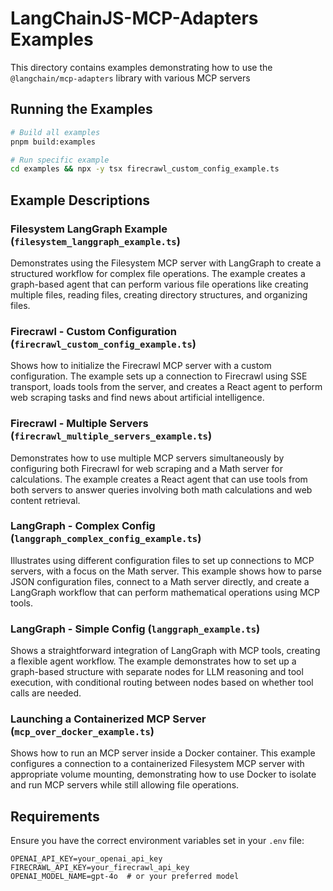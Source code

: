 # LangChainJS-MCP-Adapters Examples

This directory contains examples demonstrating how to use the `@langchain/mcp-adapters` library with various MCP servers

## Running the Examples

```bash
# Build all examples
pnpm build:examples

# Run specific example
cd examples && npx -y tsx firecrawl_custom_config_example.ts
```

## Example Descriptions

###  Filesystem LangGraph Example (`filesystem_langgraph_example.ts`)
Demonstrates using the Filesystem MCP server with LangGraph to create a structured workflow for complex file operations. The example creates a graph-based agent that can perform various file operations like creating multiple files, reading files, creating directory structures, and organizing files.

###  Firecrawl - Custom Configuration (`firecrawl_custom_config_example.ts`)
Shows how to initialize the Firecrawl MCP server with a custom configuration. The example sets up a connection to Firecrawl using SSE transport, loads tools from the server, and creates a React agent to perform web scraping tasks and find news about artificial intelligence.

###  Firecrawl - Multiple Servers (`firecrawl_multiple_servers_example.ts`)
Demonstrates how to use multiple MCP servers simultaneously by configuring both Firecrawl for web scraping and a Math server for calculations. The example creates a React agent that can use tools from both servers to answer queries involving both math calculations and web content retrieval.

###  LangGraph - Complex Config (`langgraph_complex_config_example.ts`)
Illustrates using different configuration files to set up connections to MCP servers, with a focus on the Math server. This example shows how to parse JSON configuration files, connect to a Math server directly, and create a LangGraph workflow that can perform mathematical operations using MCP tools.

###  LangGraph - Simple Config (`langgraph_example.ts`)
Shows a straightforward integration of LangGraph with MCP tools, creating a flexible agent workflow. The example demonstrates how to set up a graph-based structure with separate nodes for LLM reasoning and tool execution, with conditional routing between nodes based on whether tool calls are needed.

###  Launching a Containerized MCP Server (`mcp_over_docker_example.ts`)
Shows how to run an MCP server inside a Docker container. This example configures a connection to a containerized Filesystem MCP server with appropriate volume mounting, demonstrating how to use Docker to isolate and run MCP servers while still allowing file operations.

## Requirements

Ensure you have the correct environment variables set in your `.env` file:

```
OPENAI_API_KEY=your_openai_api_key
FIRECRAWL_API_KEY=your_firecrawl_api_key
OPENAI_MODEL_NAME=gpt-4o  # or your preferred model
```
